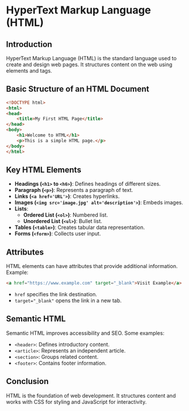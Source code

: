 # HyperText Markup Language (HTML)

## Introduction
HyperText Markup Language (HTML) is the standard language used to create and design web pages. It structures content on the web using elements and tags.

## Basic Structure of an HTML Document
```html
<!DOCTYPE html>
<html>
<head>
    <title>My First HTML Page</title>
</head>
<body>
    <h1>Welcome to HTML</h1>
    <p>This is a simple HTML page.</p>
</body>
</html>
```

## Key HTML Elements
- **Headings (`<h1>` to `<h6>`)**: Defines headings of different sizes.
- **Paragraph (`<p>`)**: Represents a paragraph of text.
- **Links (`<a href='URL'>`)**: Creates hyperlinks.
- **Images (`<img src='image.jpg' alt='description'>`)**: Embeds images.
- **Lists**:
  - **Ordered List (`<ol>`)**: Numbered list.
  - **Unordered List (`<ul>`)**: Bullet list.
- **Tables (`<table>`)**: Creates tabular data representation.
- **Forms (`<form>`)**: Collects user input.

## Attributes
HTML elements can have attributes that provide additional information. Example:
```html
<a href="https://www.example.com" target="_blank">Visit Example</a>
```
- `href` specifies the link destination.
- `target="_blank"` opens the link in a new tab.

## Semantic HTML
Semantic HTML improves accessibility and SEO. Some examples:
- `<header>`: Defines introductory content.
- `<article>`: Represents an independent article.
- `<section>`: Groups related content.
- `<footer>`: Contains footer information.

## Conclusion
HTML is the foundation of web development. It structures content and works with CSS for styling and JavaScript for interactivity.

